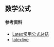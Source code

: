 ## 数学公式



#### 参考资料
+ [Latex常用公式总结](https://blog.csdn.net/qq_33626989/article/details/81776116)
+ [latexlive](https://www.latexlive.com/)